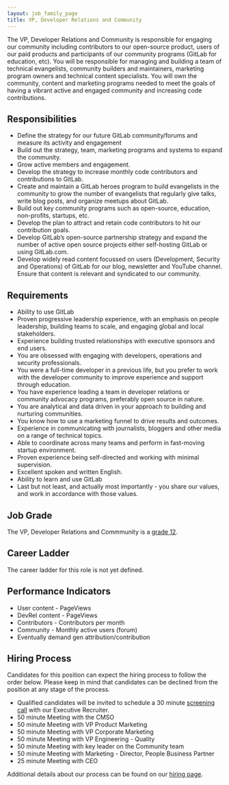 ```yaml
---
layout: job_family_page
title: VP, Developer Relations and Community
---
```


The VP, Developer Relations and Community is responsible for engaging our community including contributors to our open-source product, users of our paid products and participants of our community programs (GitLab for education, etc). You will be responsible for managing and building a team of technical evangelists, community builders and maintainers, marketing program owners and technical content specialists. You will own the community, content and marketing programs needed to meet the goals of having a vibrant active and engaged community and increasing code contributions.

## Responsibilities
- Define the strategy for our future GitLab community/forums and measure its activity and engagement
- Build out the strategy, team, marketing programs and systems to expand the community.  
- Grow active members and engagement.  
- Develop the strategy to increase monthly code contributors and contributions to GitLab.
- Create and maintain a GitLab heroes program to build evangelists in the community to grow the number of evangelists that regularly give talks, write blog posts, and organize meetups about GitLab.
- Build out key community programs such as open-source, education, non-profits, startups, etc.
- Develop the plan to attract and retain code contributors to hit our contribution goals.
- Develop GitLab’s open-source partnership strategy and expand the number of active open source projects either self-hosting GitLab or using GitLab.com.
- Develop widely read content focussed on users (Development, Security and Operations) of GitLab for our blog, newsletter and YouTube channel. Ensure that content is relevant and syndicated to our community.

## Requirements
- Ability to use GitLab
- Proven progressive leadership experience, with an emphasis on people leadership, building teams to scale, and engaging global and local stakeholders.
- Experience building trusted relationships with executive sponsors and end users.
- You are obsessed with engaging with developers, operations and security professionals.
- You were a full-time developer in a previous life, but you prefer to work with the developer community to improve experience and support through education.
- You have experience leading a team in developer relations or community advocacy programs, preferably open source in nature.
- You are analytical and data driven in your approach to building and nurturing communities.
- You know how to use a marketing funnel to drive results and outcomes.
- Experience in communicating with journalists, bloggers and other media on a range of technical topics.
- Able to coordinate across many teams and perform in fast-moving startup environment.
- Proven experience being self-directed and working with minimal supervision.
- Excellent spoken and written English.
- Ability to learn and use GitLab
- Last but not least, and actually most importantly - you share our values, and work in accordance with those values.

## Job Grade

The VP, Developer Relations and Commmunity is a [grade 12](https://about.gitlab.com/handbook/total-rewards/compensation/compensation-calculator/#gitlab-job-grades).

## Career Ladder

The career ladder for this role is not yet defined.

## Performance Indicators
- User content - PageViews
- DevRel content - PageViews
- Contributors - Contributors per month
- Community - Monthly active users (forum)
- Eventually demand gen attribution/contribution

## Hiring Process

Candidates for this position can expect the hiring process to follow the order below. Please keep in mind that candidates can be declined from the position at any stage of the process.
- Qualified candidates will be invited to schedule a 30 minute [screening call](https://about.gitlab.com/handbook/hiring/interviewing/#screening-call) with our Executive Recruiter.
- 50 minute Meeting with the CMSO
- 50 minute Meeting with VP Product Marketing
- 50 minute Meeting with VP Corporate Marketing
- 50 minute  Meeting with VP Engineering - Quality
- 50 minute Meeting with key leader on the Community team
- 50 minute Meeting with Marketing - Director, People Business Partner
- 25 minute Meeting with CEO

Additional details about our process can be found on our [hiring page](https://about.gitlab.com/handbook/hiring/).

